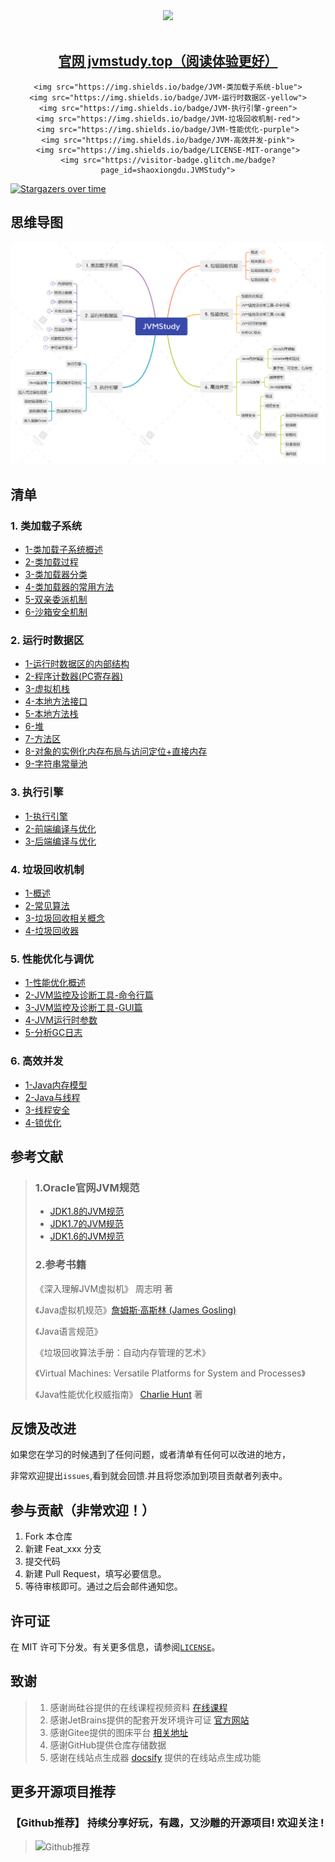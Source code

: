 <center>

<img src="https://gitee.com/ShaoxiongDu/imageBed/raw/master/info.jpg" style="width:700px" >
</center>
<br>
<div align="center">

<h2><a href="jvmstudy.top" target="_blank">  官网 jvmstudy.top（阅读体验更好）</a></h2>

    <img src="https://img.shields.io/badge/JVM-类加载子系统-blue">
    <img src="https://img.shields.io/badge/JVM-运行时数据区-yellow">
    <img src="https://img.shields.io/badge/JVM-执行引擎-green">
    <img src="https://img.shields.io/badge/JVM-垃圾回收机制-red">
    <img src="https://img.shields.io/badge/JVM-性能优化-purple">
    <img src="https://img.shields.io/badge/JVM-高效并发-pink">
    <img src="https://img.shields.io/badge/LICENSE-MIT-orange">
    <img src="https://visitor-badge.glitch.me/badge?page_id=shaoxiongdu.JVMStudy">

</div>

[![Stargazers over time](https://starchart.cc/shaoxiongdu/JVMStudy.svg)](https://github.com/shaoxiongdu/JVMStudy)

## 思维导图 

![JVMStudy](docs/JVMStudy.png)

## 清单 

### 1. 类加载子系统

- [1-类加载子系统概述](./01-类加载子系统/01-类加载子系统.md)
- [2-类加载过程](./01-类加载子系统/02-类加载过程.md)
- [3-类加载器分类](./01-类加载子系统/03-类加载器的分类.md)
- [4-类加载器的常用方法](./01-类加载子系统/04-类加载器的常用方法.md)
- [5-双亲委派机制](./01-类加载子系统/05-双亲委派机制.md)
- [6-沙箱安全机制](./01-类加载子系统/06-沙箱安全机制.md)

### 2.  运行时数据区 

- [1-运行时数据区的内部结构](./02-运行时数据区/01-运行时数据区内部结构.md)
- [2-程序计数器(PC寄存器)](./02-运行时数据区/02-程序计数器(PC寄存器).md)
- [3-虚拟机栈](./02-运行时数据区/03-虚拟机栈.md)
- [4-本地方法接口](02-运行时数据区/04-本地方法接口.md)
- [5-本地方法栈](02-运行时数据区/05-本地方法栈.md)
- [6-堆](02-运行时数据区/06-堆.md)
- [7-方法区](02-运行时数据区/07-方法区.md)
- [8-对象的实例化内存布局与访问定位+直接内存](02-运行时数据区/08-对象的实例化内存布局与访问定位+直接内存.md)
- [9-字符串常量池](02-运行时数据区/09-字符串常量池.md)

### 3. 执行引擎

- [1-执行引擎](./03-JVM执行引擎/01-JVM执行引擎.md)
- [2-前端编译与优化](03-JVM执行引擎/01-JVM执行引擎.md)
- [3-后端编译与优化](03-JVM执行引擎/01-JVM执行引擎.md)

### 4. 垃圾回收机制
- [1-概述](./04-垃圾回收机制/01-垃圾回收概述.md)
- [2-常见算法](./04-垃圾回收机制/02-垃圾回收相关算法.md)
- [3-垃圾回收相关概念](./04-垃圾回收机制/03-垃圾回收相关概念.md)
- [4-垃圾回收器](./04-垃圾回收机制/04-垃圾回收器.md)

### 5. 性能优化与调优

- [1-性能优化概述](05-性能优化/01-性能优化概述.md)
- [2-JVM监控及诊断工具-命令行篇](./05-性能优化/02-JVM监控及诊断工具-命令行篇.md)
- [3-JVM监控及诊断工具-GUI篇](./05-性能优化/03-JVM监控及诊断工具-GUI篇.md)
- [4-JVM运行时参数](./05-性能优化/04-JVM运行时参数.md)
- [5-分析GC日志](./05-性能优化/05-分析GC日志.md)

### 6. 高效并发

- [1-Java内存模型](./06-高效并发/01-Java内存模型.md)
- [2-Java与线程](./06-高效并发/02-Java线程.md)
- [3-线程安全](./06-高效并发/04-线程安全.md)
- [4-锁优化](./06-高效并发/05-锁优化.md)

## 参考文献

> ### 1.Oracle官网JVM规范
>
> - [JDK1.8的JVM规范](https://docs.oracle.com/javase/specs/jvms/se8/html/)
> - [JDK1.7的JVM规范](https://docs.oracle.com/javase/specs/jvms/se7/html)
> - [JDK1.6的JVM规范](https://docs.oracle.com/javase/specs/jvms/se6/html)
>
> ### 2.参考书籍
>
> 《深入理解JVM虚拟机》 周志明 著
> 
> 《Java虚拟机规范》[詹姆斯·高斯林 (James Gosling)](https://book.douban.com/search/詹姆斯·高斯林)
> 
> 《Java语言规范》
> 
> 《垃圾回收算法手册：自动内存管理的艺术》
> 
> 《Virtual Machines: Versatile Platforms for System and Processes》
> 
> 《Java性能优化权威指南》 [Charlie Hunt](https://book.douban.com/search/CharlieHunt) 著

## 反馈及改进

如果您在学习的时候遇到了任何问题，或者清单有任何可以改进的地方，

非常欢迎提出`issues`,看到就会回馈.并且将您添加到项目贡献者列表中。

## 参与贡献（非常欢迎！）

1. Fork 本仓库
2. 新建 Feat_xxx 分支
3. 提交代码
4. 新建 Pull Request，填写必要信息。
5. 等待审核即可。通过之后会邮件通知您。

## 许可证

在 MIT 许可下分发。有关更多信息，请参阅[`LICENSE`](./LICENSE)。

## 致谢

>  1. 感谢尚硅谷提供的在线课程视频资料 [在线课程](https://www.bilibili.com/video/BV1PJ411n7xZ)
>  2. 感谢JetBrains提供的配套开发环境许可证 [官方网站](https://www.jetbrains.com/)
>  3. 感谢Gitee提供的图床平台 [相关地址](https://gitee.com/ShaoxiongDu/imageBed)
>  4. 感谢GitHub提供仓库存储数据
>  5. 感谢在线站点生成器 [docsify](https://docsify.js.org/) 提供的在线站点生成功能

## 更多开源项目推荐

### 【Github推荐】 持续分享好玩，有趣，又沙雕的开源项目!   欢迎关注 !

> ![Github推荐](https://gitee.com/ShaoxiongDu/imageBed/raw/master/GithubShareQR.jpg)


